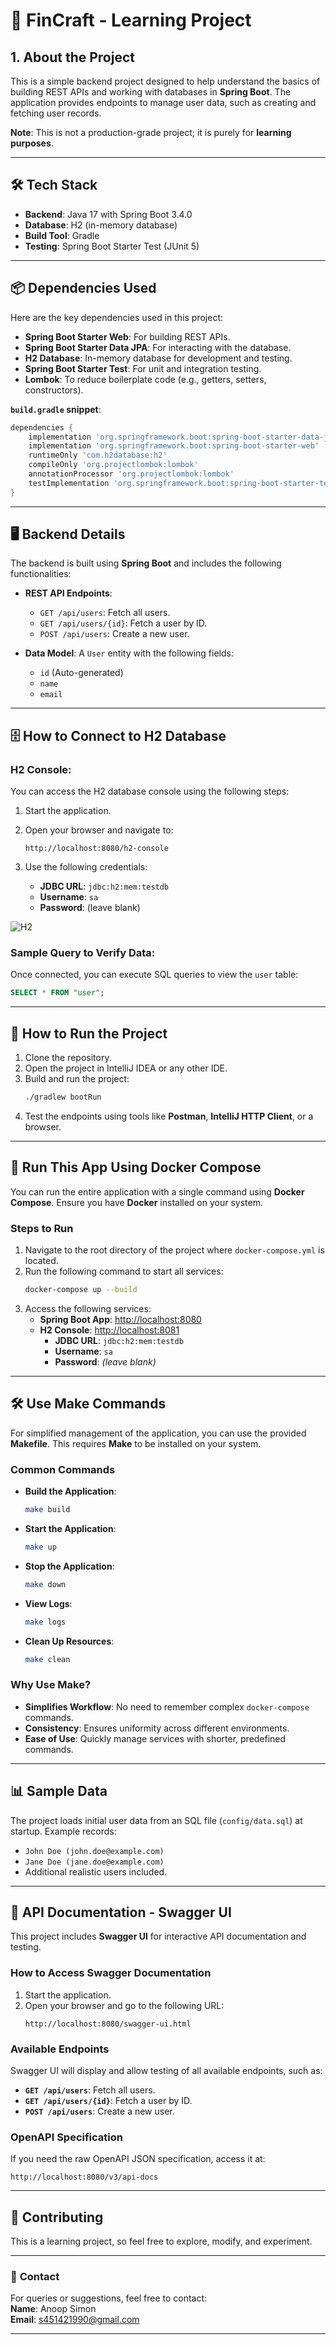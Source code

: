 
# 🚀 **FinCraft - Learning Project**

## **1. About the Project**
This is a simple backend project designed to help understand the basics of building REST APIs and working with databases in **Spring Boot**. The application provides endpoints to manage user data, such as creating and fetching user records.  

**Note**: This is not a production-grade project; it is purely for **learning purposes**.

---

## 🛠️ **Tech Stack**
- **Backend**: Java 17 with Spring Boot 3.4.0
- **Database**: H2 (in-memory database)
- **Build Tool**: Gradle
- **Testing**: Spring Boot Starter Test (JUnit 5)

---

## 📦 **Dependencies Used**
Here are the key dependencies used in this project:

- **Spring Boot Starter Web**: For building REST APIs.
- **Spring Boot Starter Data JPA**: For interacting with the database.
- **H2 Database**: In-memory database for development and testing.
- **Spring Boot Starter Test**: For unit and integration testing.
- **Lombok**: To reduce boilerplate code (e.g., getters, setters, constructors).

**`build.gradle` snippet**:
```groovy
dependencies {
    implementation 'org.springframework.boot:spring-boot-starter-data-jpa'
    implementation 'org.springframework.boot:spring-boot-starter-web'
    runtimeOnly 'com.h2database:h2'
    compileOnly 'org.projectlombok:lombok'
    annotationProcessor 'org.projectlombok:lombok'
    testImplementation 'org.springframework.boot:spring-boot-starter-test'
}
```

---

## 🖥️ **Backend Details**
The backend is built using **Spring Boot** and includes the following functionalities:
- **REST API Endpoints**:
  - `GET /api/users`: Fetch all users.
  - `GET /api/users/{id}`: Fetch a user by ID.
  - `POST /api/users`: Create a new user.

- **Data Model**:
  A `User` entity with the following fields:
  - `id` (Auto-generated)
  - `name`
  - `email`

---

## 🗄️ **How to Connect to H2 Database**

### H2 Console:
You can access the H2 database console using the following steps:
1. Start the application.
2. Open your browser and navigate to:
   ```
   http://localhost:8080/h2-console
   ```

3. Use the following credentials:
   - **JDBC URL**: `jdbc:h2:mem:testdb`
   - **Username**: `sa`
   - **Password**: (leave blank)

![H2](./docs/static/img/h2-db-console.png)

### Sample Query to Verify Data:
Once connected, you can execute SQL queries to view the `user` table:
```sql
SELECT * FROM "user";
```

---

## 🚀 **How to Run the Project**
1. Clone the repository.
2. Open the project in IntelliJ IDEA or any other IDE.
3. Build and run the project:
   ```bash
   ./gradlew bootRun
   ```
4. Test the endpoints using tools like **Postman**, **IntelliJ HTTP Client**, or a browser.

---

## 🐳 **Run This App Using Docker Compose**

You can run the entire application with a single command using **Docker Compose**. Ensure you have **Docker** installed on your system.

### **Steps to Run**
1. Navigate to the root directory of the project where `docker-compose.yml` is located.
2. Run the following command to start all services:
   ```bash
   docker-compose up --build
   ```
3. Access the following services:
    - **Spring Boot App**: [http://localhost:8080](http://localhost:8080)
    - **H2 Console**: [http://localhost:8081](http://localhost:8081)
        - **JDBC URL**: `jdbc:h2:mem:testdb`
        - **Username**: `sa`
        - **Password**: *(leave blank)*

---

## 🛠️ **Use Make Commands**

For simplified management of the application, you can use the provided **Makefile**. This requires **Make** to be installed on your system.

### **Common Commands**
- **Build the Application**:
  ```bash
  make build
  ```
- **Start the Application**:
  ```bash
  make up
  ```
- **Stop the Application**:
  ```bash
  make down
  ```
- **View Logs**:
  ```bash
  make logs
  ```
- **Clean Up Resources**:
  ```bash
  make clean
  ```

### **Why Use Make?**
- **Simplifies Workflow**: No need to remember complex `docker-compose` commands.
- **Consistency**: Ensures uniformity across different environments.
- **Ease of Use**: Quickly manage services with shorter, predefined commands.

---


## 📊 **Sample Data**
The project loads initial user data from an SQL file (`config/data.sql`) at startup. Example records:
- `John Doe (john.doe@example.com)`
- `Jane Doe (jane.doe@example.com)`
- Additional realistic users included.

---

## 📑 **API Documentation - Swagger UI**

This project includes **Swagger UI** for interactive API documentation and testing.

### **How to Access Swagger Documentation**

1. Start the application.
2. Open your browser and go to the following URL:
   ```
   http://localhost:8080/swagger-ui.html
   ```

### **Available Endpoints**

Swagger UI will display and allow testing of all available endpoints, such as:
- **`GET /api/users`**: Fetch all users.
- **`GET /api/users/{id}`**: Fetch a user by ID.
- **`POST /api/users`**: Create a new user.

### **OpenAPI Specification**
If you need the raw OpenAPI JSON specification, access it at:
```
http://localhost:8080/v3/api-docs
```

---
## 🤝 **Contributing**
This is a learning project, so feel free to explore, modify, and experiment.

---

### 📧 **Contact**
For queries or suggestions, feel free to contact:  
**Name**: Anoop Simon  
**Email**: s451421990@gmail.com

---
